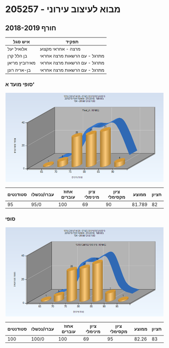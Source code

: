 # 205257 - מבוא לעיצוב עירוני

## חורף 2018-2019

| איש סגל | תפקיד |
| ---- | ---- |
| אלואיל יעל | מרצה - אחראי מקצוע |
| בן הלל קרן | מתרגל - עם הרשאות מרצה אחראי |
| מאירוביץ מריאן | מתרגל - עם הרשאות מרצה אחראי |
| בן-אריה רונן | מתרגל - עם הרשאות מרצה אחראי |

### סופי מועד א'

![201801 Final_A](201801/Final_A.png)

| סטודנטים | עברו/נכשלו | אחוז עוברים | ציון מינימלי | ציון מקסימלי | ממוצע | חציון |
| ---- | ---- | ---- | ---- | ---- | ---- | ---- |
| 95 | 95/0 | 100 | 69 | 90 | 81.789 | 82 |

### סופי

![201801 Finals](201801/Finals.png)

| סטודנטים | עברו/נכשלו | אחוז עוברים | ציון מינימלי | ציון מקסימלי | ממוצע | חציון |
| ---- | ---- | ---- | ---- | ---- | ---- | ---- |
| 100 | 100/0 | 100 | 69 | 95 | 82.26 | 83 |

